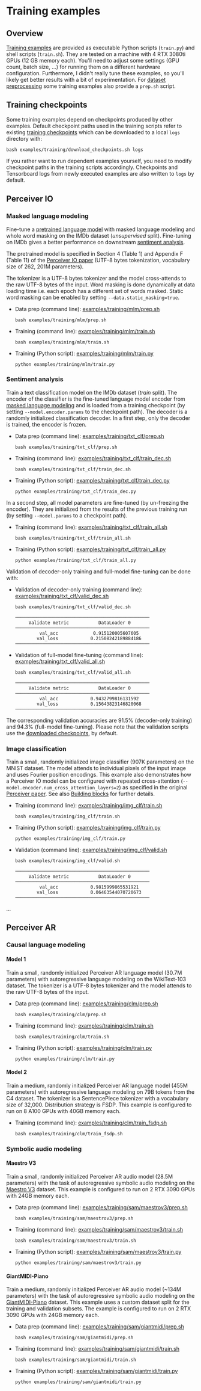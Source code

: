 # Training examples

## Overview

[Training examples](../examples/training) are provided as executable Python scripts (`train.py`) and shell scripts
(`train.sh`). They are tested on a machine with 4 RTX 3080ti GPUs (12 GB memory each). You'll need to adjust some
settings (GPU count, batch size, ...) for running them on a different hardware configuration. Furthermore, I didn't
really tune these examples, so you'll likely get better results with a bit of experimentation. For
[dataset preprocessing](dataset-preproc.md) some training examples also provide a `prep.sh` script.

## Training checkpoints

Some training examples depend on checkpoints produced by other examples. Default checkpoint paths used in the training
scripts refer to existing [training checkpoints](https://martin-krasser.com/perceiver/logs-0.8.0/) which can be downloaded
to a local `logs` directory with:

```shell
bash examples/training/download_checkpoints.sh logs
```

If you rather want to run dependent examples yourself, you need to modify checkpoint paths in the training scripts
accordingly. Checkpoints and Tensorboard logs from newly executed examples are also written to `logs` by default.  

## Perceiver IO

### Masked language modeling

Fine-tune a [pretrained language model](pretrained-models.md#krassermperceiver-io-mlm) with masked language modeling
and whole word masking on the IMDb dataset (*unsupervised* split). Fine-tuning on IMDb gives a better performance on
downstream [sentiment analysis](#sentiment-analysis).

The pretrained model is specified in Section 4 (Table 1) and Appendix F (Table 11) of the
[Perceiver IO paper](https://arxiv.org/abs/2107.14795) (UTF-8 bytes tokenization, vocabulary size of 262, 201M
parameters).

The tokenizer is a UTF-8 bytes tokenizer and the model cross-attends to the raw UTF-8 bytes of the input. Word masking
is done dynamically at data loading time i.e. each epoch has a different set of words masked. Static word masking can
be enabled by setting `--data.static_masking=true`.

- Data prep (command line): [examples/training/mlm/prep.sh](../examples/training/mlm/prep.sh)
  ```shell
  bash examples/training/mlm/prep.sh
  ```

- Training (command line): [examples/training/mlm/train.sh](../examples/training/mlm/train.sh)
  ```shell
  bash examples/training/mlm/train.sh
  ```

- Training (Python script): [examples/training/mlm/train.py](../examples/training/mlm/train.py)
  ```shell
  python examples/training/mlm/train.py
  ```

### Sentiment analysis

Train a text classification model on the IMDb dataset (*train* split). The encoder of the classifier is the fine-tuned
language model encoder from [masked language modeling](#masked-language-modeling) and is loaded from a training checkpoint
(by setting `--model.encoder.params` to the checkpoint path). The decoder is a randomly initialized classification decoder.
In a first step, only the decoder is trained, the encoder is frozen.

- Data prep (command line): [examples/training/txt_clf/prep.sh](../examples/training/txt_clf/prep.sh)
  ```shell
  bash examples/training/txt_clf/prep.sh
  ```

- Training (command line): [examples/training/txt_clf/train_dec.sh](../examples/training/txt_clf/train_dec.sh)
  ```shell
  bash examples/training/txt_clf/train_dec.sh
  ```

- Training (Python script): [examples/training/txt_clf/train_dec.py](../examples/training/txt_clf/train_dec.py)
  ```shell
  python examples/training/txt_clf/train_dec.py
  ```

In a second step, all model parameters are fine-tuned (by un-freezing the encoder). They are initialized from the
results of the previous training run (by setting `--model.params` to a checkpoint path).  

- Training (command line): [examples/training/txt_clf/train_all.sh](../examples/training/txt_clf/train_all.sh)
  ```shell
  bash examples/training/txt_clf/train_all.sh
  ```

- Training (Python script): [examples/training/txt_clf/train_all.py](../examples/training/txt_clf/train_all.py)
  ```shell
  python examples/training/txt_clf/train_all.py
  ```

Validation of decoder-only training and full-model fine-tuning can be done with:

- Validation of decoder-only training (command line): [examples/training/txt_clf/valid_dec.sh](../examples/training/txt_clf/valid_dec.sh)
  ```shell
  bash examples/training/txt_clf/valid_dec.sh
  ```
  ```
  ──────────────────────────────────────────────────
       Validate metric           DataLoader 0
  ──────────────────────────────────────────────────
           val_acc             0.915120005607605
          val_loss            0.21508242189884186
  ──────────────────────────────────────────────────
  ```

- Validation of full-model fine-tuning (command line): [examples/training/txt_clf/valid_all.sh](../examples/training/txt_clf/valid_all.sh)
  ```shell
  bash examples/training/txt_clf/valid_all.sh
  ```
  ```
  ──────────────────────────────────────────────────
       Validate metric           DataLoader 0
  ──────────────────────────────────────────────────
           val_acc            0.9432799816131592
          val_loss            0.15643823146820068
  ──────────────────────────────────────────────────
  ```

The corresponding validation accuracies are 91.5% (decoder-only training) and 94.3% (full-model fine-tuning). Please
note that the validation scripts use the [downloaded checkpoints](#training-checkpoints), by default.  

### Image classification

Train a small, randomly initialized  image classifier (907K parameters) on the MNIST dataset. The model attends
to individual pixels of the input image and uses Fourier position encodings. This example also demonstrates how
a Perceiver IO model can be configured with repeated cross-attention (`--model.encoder.num_cross_attention_layers=2`)
as specified in the original [Perceiver paper](https://arxiv.org/abs/2103.03206). See also [Building blocks](building-blocks.md)
for further details.

- Training (command line): [examples/training/img_clf/train.sh](../examples/training/img_clf/train.sh)
  ```shell
  bash examples/training/img_clf/train.sh
  ```

- Training (Python script): [examples/training/img_clf/train.py](../examples/training/img_clf/train.py)
  ```shell
  python examples/training/img_clf/train.py
  ```

- Validation (command line): [examples/training/img_clf/valid.sh](../examples/training/img_clf/valid.sh)
  ```shell
  bash examples/training/img_clf/valid.sh
  ```
  ```
  ──────────────────────────────────────────────────
       Validate metric           DataLoader 0
  ──────────────────────────────────────────────────
           val_acc            0.9815999865531921
          val_loss            0.06463544070720673
  ──────────────────────────────────────────────────
  ```

...

## Perceiver AR

### Causal language modeling

#### Model 1

Train a small, randomly initialized Perceiver AR language model (30.7M parameters) with autoregressive language
modeling on the WikiText-103 dataset. The tokenizer is a UTF-8 bytes tokenizer and the model attends to the raw
UTF-8 bytes of the input.

- Data prep (command line): [examples/training/clm/prep.sh](../examples/training/clm/prep.sh)
  ```shell
  bash examples/training/clm/prep.sh
  ```

- Training (command line): [examples/training/clm/train.sh](../examples/training/clm/train.sh)
  ```shell
  bash examples/training/clm/train.sh
  ```

- Training (Python script): [examples/training/clm/train.py](../examples/training/clm/train.py)
  ```shell
  python examples/training/clm/train.py
  ```

#### Model 2

Train a medium, randomly initialized Perceiver AR language model (455M parameters) with autoregressive language
modeling on 79B tokens from the C4 dataset. The tokenizer is a SentencePiece tokenizer with a vocabulary
size of 32,000. Distribution strategy is FSDP. This example is configured to run on 8 A100 GPUs with 40GB memory
each.

- Training (command line): [examples/training/clm/train_fsdp.sh](../examples/training/clm/train_fsdp.sh)
  ```shell
  bash examples/training/clm/train_fsdp.sh
  ```

### Symbolic audio modeling

#### Maestro V3

Train a small, randomly initialized Perceiver AR audio model (28.5M parameters) with the task of autoregressive
symbolic audio modeling on the [Maestro V3](https://magenta.tensorflow.org/datasets/maestro#v300) dataset.
This example is configured to run on 2 RTX 3090 GPUs with 24GB memory each.

- Data prep (command line): [examples/training/sam/maestrov3/prep.sh](../examples/training/sam/maestrov3/prep.sh)
  ```shell
  bash examples/training/sam/maestrov3/prep.sh
  ```

- Training (command line): [examples/training/sam/maestrov3/train.sh](../examples/training/sam/maestrov3/train.sh)
  ```shell
  bash examples/training/sam/maestrov3/train.sh
  ```

- Training (Python script): [examples/training/sam/maestrov3/train.py](../examples/training/sam/maestrov3/train.py)
  ```shell
  python examples/training/sam/maestrov3/train.py
  ```

#### GiantMIDI-Piano

Train a medium, randomly initialized Perceiver AR audio model (~134M parameters) with the task of autoregressive
symbolic audio modeling on the [GiantMIDI-Piano](https://github.com/bytedance/GiantMIDI-Piano) dataset.
This example uses a custom dataset split for the training and validation subsets.
The example is configured to run on 2 RTX 3090 GPUs with 24GB memory each.

- Data prep (command line): [examples/training/sam/giantmidi/prep.sh](../examples/training/sam/giantmidi/prep.sh)
  ```shell
  bash examples/training/sam/giantmidi/prep.sh
  ```

- Training (command line): [examples/training/sam/giantmidi/train.sh](../examples/training/sam/giantmidi/train.sh)
  ```shell
  bash examples/training/sam/giantmidi/train.sh
  ```

- Training (Python script): [examples/training/sam/giantmidi/train.py](../examples/training/sam/giantmidi/train.py)
  ```shell
  python examples/training/sam/giantmidi/train.py
  ```
